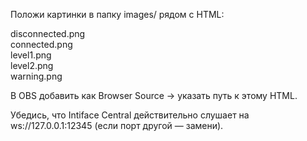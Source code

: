 Положи картинки в папку images/ рядом с HTML:

disconnected.png  
connected.png  
level1.png  
level2.png  
warning.png  


В OBS добавить как Browser Source → указать путь к этому HTML.

Убедись, что Intiface Central действительно слушает на ws://127.0.0.1:12345 (если порт другой — замени).
